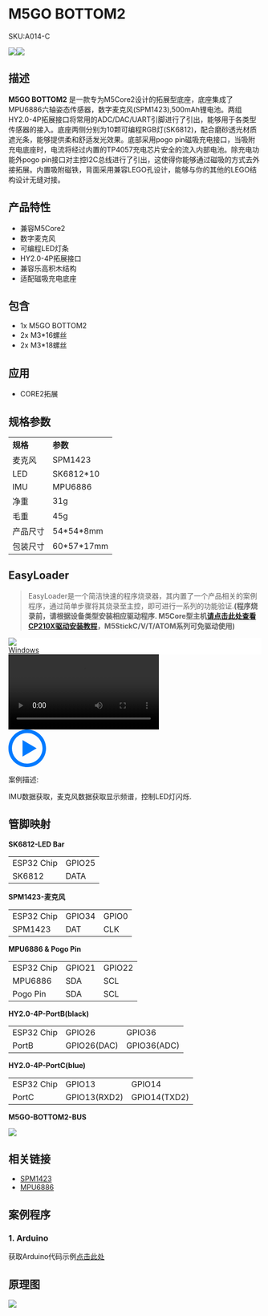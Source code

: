# M5GO BOTTOM2

<el-tag effect="plain">SKU:A014-C</el-tag>

<div class="product_pic"><img src="assets/img/product_pics/base/m5go_bottom2/m5go_bottom2_01.webp"><img src="assets/img/product_pics/base/m5go_bottom2/m5go_bottom2_02.webp"></div>

## 描述

**M5GO BOTTOM2** 是一款专为M5Core2设计的拓展型底座，底座集成了MPU6886六轴姿态传感器，数字麦克风(SPM1423),500mAh锂电池。两组HY2.0-4P拓展接口将常用的ADC/DAC/UART引脚进行了引出，能够用于各类型传感器的接入。底座两侧分别为10颗可编程RGB灯(SK6812)，配合磨砂透光材质遮光条，能够提供柔和舒适发光效果。底部采用pogo pin磁吸充电接口，当吸附充电底座时，电流将经过内置的TP4057充电芯片安全的流入内部电池。除充电功能外pogo pin接口对主控I2C总线进行了引出，这使得你能够通过磁吸的方式去外接拓展。内置吸附磁铁，背面采用兼容LEGO孔设计，能够与你的其他的LEGO结构设计无缝对接。

## 产品特性

- 兼容M5Core2
- 数字麦克风
- 可编程LED灯条
- HY2.0-4P拓展接口
- 兼容乐高积木结构
- 适配磁吸充电底座

## 包含

- 1x M5GO BOTTOM2
- 2x M3*16螺丝
- 2x M3*18螺丝

## 应用

- CORE2拓展

## 规格参数

<table>
   <tr style="font-weight:bold">
      <td>规格</td>
      <td>参数</td>
   </tr>
   <tr>
      <td>麦克风</td>
      <td>SPM1423</td>
   </tr>
   <tr>
      <td>LED</td>
      <td>SK6812*10</td>
   </tr>
   <tr>
      <td>IMU</td>
      <td>MPU6886</td>
   </tr>
   <tr>
      <td>净重</td>
      <td>31g</td>
   </tr>
   <tr>
      <td>毛重</td>
      <td>45g</td>
   </tr>
   <tr>
      <td>产品尺寸</td>
      <td>54*54*8mm</td>
   </tr>
   <tr>
      <td>包装尺寸</td>
      <td>60*57*17mm</td>
   </tr>
 </table>

 ## EasyLoader

>EasyLoader是一个简洁快速的程序烧录器，其内置了一个产品相关的案例程序，通过简单步骤将其烧录至主控，即可进行一系列的功能验证.**(程序烧录前，请根据设备类型安装相应驱动程序. M5Core型主机[请点击此处查看CP210X驱动安装教程](zh_CN/arduino/arduino_development?id=安装串口驱动)，M5StickC/V/T/ATOM系列可免驱动使用)**

<div class="easyloader-box">
    <div style="background-color:white;">
        <div><img src="https://m5stack.oss-cn-shenzhen.aliyuncs.com/image/easyloader_intro.webp"></div>
        <div class="easyloader-btn">
            <a href="https://m5stack.oss-cn-shenzhen.aliyuncs.com/EasyLoader/Windows/BASE/EasyLoader_M5GO_BOTTOM2.exe">Windows</a>
            <!-- <a>Linux</a>
            <a>MacOS</a> -->
        </div>
    </div>
    <div>
        <video id="example_video" controls>
            <source src="https://m5stack.oss-cn-shenzhen.aliyuncs.com/video/Product_example_video/Base/M5GO_BOTTOM2_video.mp4" type="video/mp4">
        </video>
        <div class="easyloader-mask">
        <a>
            <svg id="play-btn" t="1583228776634" class="icon" viewBox="0 0 1024 1024" version="1.1" xmlns="http://www.w3.org/2000/svg" p-id="4152" width="75" height="75"><path d="M512 0C229.216 0 0 229.216 0 512s229.216 512 512 512 512-229.216 512-512S794.784 0 512 0z m0 928C282.24 928 96 741.76 96 512S282.24 96 512 96s416 186.24 416 416-186.24 416-416 416zM384 288l384 224-384 224z" p-id="4153" fill="#007aff"></path></svg></a>
            <p>案例描述:</p>
            <p>IMU数据获取，麦克风数据获取显示频谱，控制LED灯闪烁.</p>
        </div>
    </div>
</div>

## 管脚映射

**SK6812-LED Bar**

<table>
 <tr><td>ESP32 Chip</td><td>GPIO25</td></tr>
 <tr><td>SK6812</td><td>DATA</td></tr>
</table>

**SPM1423-麦克风**

<table>
 <tr><td>ESP32 Chip</td><td>GPIO34</td><td>GPIO0</td></tr>
 <tr><td>SPM1423</td><td>DAT</td><td>CLK</td></tr>
</table>

**MPU6886 & Pogo Pin**

<table>
 <tr><td>ESP32 Chip</td><td>GPIO21</td><td>GPIO22</td></tr>
 <tr><td>MPU6886</td><td>SDA</td><td>SCL</td></tr>
 <tr><td>Pogo Pin</td><td>SDA</td><td>SCL</td></tr>
</table>

**HY2.0-4P-PortB(black)**

<table>
 <tr><td>ESP32 Chip</td><td>GPIO26</td><td>GPIO36</td></tr>
 <tr><td>PortB</td><td>GPIO26(DAC)</td><td>GPIO36(ADC)</td></tr>
</table>

**HY2.0-4P-PortC(blue)**

<table>
 <tr><td>ESP32 Chip</td><td>GPIO13</td><td>GPIO14</td></tr>
 <tr><td>PortC</td><td>GPIO13(RXD2)</td><td>GPIO14(TXD2)</td></tr>
</table>

**M5GO-BOTTOM2-BUS**

<img src="assets/img/product_pics/base/m5go_bottom2/m5go_bottom2_bus.webp">

## 相关链接

   - [SPM1423](https://m5stack.oss-cn-shenzhen.aliyuncs.com/resource/docs/datasheet/core/SPM1423HM4H-B_datasheet_en.pdf)
   - [MPU6886](https://m5stack.oss-cn-shenzhen.aliyuncs.com/resource/docs/datasheet/core/MPU-6886-000193%2Bv1.1_GHIC_en.pdf)

## 案例程序 

### 1. Arduino

获取Arduino代码示例[点击此处](https://github.com/m5stack/M5-ProductExampleCodes/tree/master/Base/M5GO_BOTTOM2)


## 原理图

<img src="assets/img/product_pics/base/m5go_bottom2/m5go_bottom2_sch.webp">

<script>

   var purchase_link = 'https://m5stack.com/products/m5go-battery-bottom2-for-core2-only';

   anchor_search(purchase_link);
   scrollFunc();

</script>
